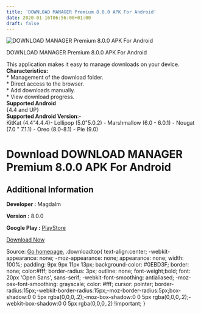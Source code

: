 ```yaml
---
title: 'DOWNLOAD MANAGER Premium 8.0.0 APK For Android'
date: 2020-01-16T06:56:00+01:00
draft: false
---
```


![DOWNLOAD MANAGER Premium 8.0.0 APK For Android](https://i1.wp.com/apkhome.net/wp-content/uploads/2020/01/DOWNLOAD-MANAGER-Premium-8.0.0.png "DOWNLOAD MANAGER Premium 8.0.0 APK For Android")

  

DOWNLOAD MANAGER Premium 8.0.0 APK For Android

This application makes it easy to manage downloads on your device.  
**Characteristics:**  
\* Management of the download folder.  
\* Direct access to the browser.  
\* Add downloads manually.  
\* View download progress.  
**Supported Android**  
{4.4 and UP}  
**Supported Android Version**:-  
KitKat (4.4"4.4.4)- Lollipop (5.0"5.0.2) - Marshmallow (6.0 - 6.0.1) - Nougat (7.0 " 7.1.1) - Oreo (8.0-8.1) - Pie (9.0)

Download DOWNLOAD MANAGER Premium 8.0.0 APK For Android
=======================================================

Additional Information
----------------------

**Developer :** Magdalm

**Version :** 8.0.0

**Google Play :** [PlayStore](https://play.google.com/store/apps/details?id=com.magdalm.downloadmanager)

  

[Download Now](https://store4app.co/post/download-manager-premium-8-0-0-apk-for-android_1578591384)

  
Source: [Go homepage.](https://store4app.co/post/download-manager-premium-8-0-0-apk-for-android_1578591384) .downloadtop{ text-align:center; -webkit-appearance: none; -moz-appearance: none; appearance: none; width: 100%; padding: 9px 9px 11px 13px; background-color: #0EBD3F; border: none; color:#fff; border-radius: 3px; outline: none; font-weight;bold; font: 20px 'Open Sans', sans-serif; -webkit-font-smoothing: antialiased; -moz-osx-font-smoothing: grayscale; color: #fff; cursor: pointer; border-radius:15px;-webkit-border-radius:15px;-moz-border-radius:5px;box-shadow:0 0 5px rgba(0,0,0,.2);-moz-box-shadow:0 0 5px rgba(0,0,0,.2);-webkit-box-shadow:0 0 5px rgba(0,0,0,.2) !important; }